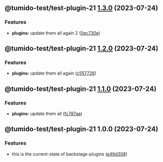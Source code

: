 ## @tumido-test/test-plugin-21 [1.3.0](https://github.com/tumido/test-npm-publish-migration-2/compare/@tumido-test/test-plugin-21@1.2.0...@tumido-test/test-plugin-21@1.3.0) (2023-07-24)


### Features

* **plugins:** update them all again 2 ([0ec730e](https://github.com/tumido/test-npm-publish-migration-2/commit/0ec730ea8045f0d841b7f2cb011dec817eb9f0b8))

## @tumido-test/test-plugin-21 [1.2.0](https://github.com/tumido/test-npm-publish-migration-2/compare/@tumido-test/test-plugin-21@1.1.0...@tumido-test/test-plugin-21@1.2.0) (2023-07-24)


### Features

* **plugins:** update them all again ([c557726](https://github.com/tumido/test-npm-publish-migration-2/commit/c557726d5b75cf345fcf50f45e6a6281a2909f5a))

## @tumido-test/test-plugin-21 [1.1.0](https://github.com/tumido/test-npm-publish-migration-2/compare/@tumido-test/test-plugin-21@1.0.0...@tumido-test/test-plugin-21@1.1.0) (2023-07-24)


### Features

* **plugins:** update them all ([fc787aa](https://github.com/tumido/test-npm-publish-migration-2/commit/fc787aa160288a524e2bb06d5c1ab3c72f8e0774))

## @tumido-test/test-plugin-21 1.0.0 (2023-07-24)


### Features

* this is the current-state of backstage-plugins ([e49d308](https://github.com/tumido/test-npm-publish-migration-2/commit/e49d30830fa11898df24d879c21c82fd624df7ba))
